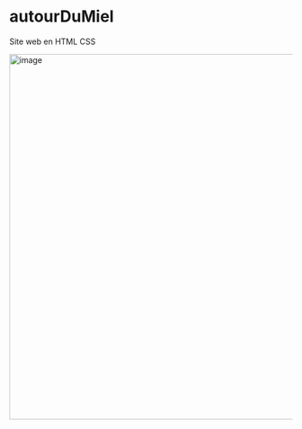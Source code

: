 # autourDuMiel
Site web en HTML CSS

<img width="650" alt="image" src="https://user-images.githubusercontent.com/47221695/99194243-870beb80-277e-11eb-923b-9cb5d6d5fbca.png">
